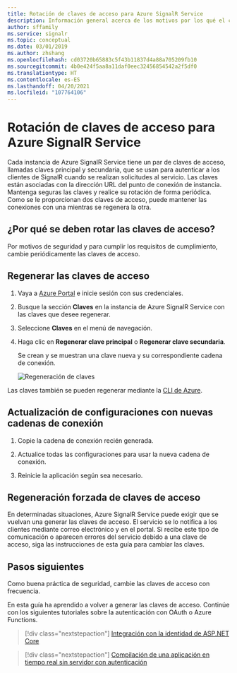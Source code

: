 ```yaml
---
title: Rotación de claves de acceso para Azure SignalR Service
description: Información general acerca de los motivos por los qué el cliente debe cambiar periódicamente las claves de acceso y cómo hacerlo con la GUI de Azure Portal y la CLI de Azure.
author: sffamily
ms.service: signalr
ms.topic: conceptual
ms.date: 03/01/2019
ms.author: zhshang
ms.openlocfilehash: cd03720b65883c5f43b11837d4a88a705209fb10
ms.sourcegitcommit: 4b0e424f5aa8a11daf0eec32456854542a2f5df0
ms.translationtype: HT
ms.contentlocale: es-ES
ms.lasthandoff: 04/20/2021
ms.locfileid: "107764106"
---
```

# <a name="how-to-rotate-access-key-for-azure-signalr-service"></a>Rotación de claves de acceso para Azure SignalR Service

Cada instancia de Azure SignalR Service tiene un par de claves de acceso, llamadas claves principal y secundaria, que se usan para autenticar a los clientes de SignalR cuando se realizan solicitudes al servicio. Las claves están asociadas con la dirección URL del punto de conexión de instancia. Mantenga seguras las claves y realice su rotación de forma periódica. Como se le proporcionan dos claves de acceso, puede mantener las conexiones con una mientras se regenera la otra.

## <a name="why-rotate-access-keys"></a>¿Por qué se deben rotar las claves de acceso?

Por motivos de seguridad y para cumplir los requisitos de cumplimiento, cambie periódicamente las claves de acceso.

## <a name="regenerate-access-keys"></a>Regenerar las claves de acceso

1. Vaya a [Azure Portal](https://portal.azure.com/) e inicie sesión con sus credenciales.

1. Busque la sección **Claves** en la instancia de Azure SignalR Service con las claves que desee regenerar.

1. Seleccione **Claves** en el menú de navegación.

1. Haga clic en **Regenerar clave principal** o **Regenerar clave secundaria**.

   Se crean y se muestran una clave nueva y su correspondiente cadena de conexión.

   ![Regeneración de claves](media/signalr-howto-key-rotation/regenerate-keys.png)

Las claves también se pueden regenerar mediante la [CLI de Azure](/cli/azure/signalr/key#az_signalr_key_renew).

## <a name="update-configurations-with-new-connection-strings"></a>Actualización de configuraciones con nuevas cadenas de conexión

1. Copie la cadena de conexión recién generada.

1. Actualice todas las configuraciones para usar la nueva cadena de conexión.

1. Reinicie la aplicación según sea necesario.

## <a name="forced-access-key-regeneration"></a>Regeneración forzada de claves de acceso

En determinadas situaciones, Azure SignalR Service puede exigir que se vuelvan una generar las claves de acceso. El servicio se lo notifica a los clientes mediante correo electrónico y en el portal. Si recibe este tipo de comunicación o aparecen errores del servicio debido a una clave de acceso, siga las instrucciones de esta guía para cambiar las claves.

## <a name="next-steps"></a>Pasos siguientes

Como buena práctica de seguridad, cambie las claves de acceso con frecuencia.

En esta guía ha aprendido a volver a generar las claves de acceso. Continúe con los siguientes tutoriales sobre la autenticación con OAuth o Azure Functions.

> [!div class="nextstepaction"]
> [Integración con la identidad de ASP.NET Core](./signalr-concept-authenticate-oauth.md)

> [!div class="nextstepaction"]
> [Compilación de una aplicación en tiempo real sin servidor con autenticación](./signalr-tutorial-authenticate-azure-functions.md)